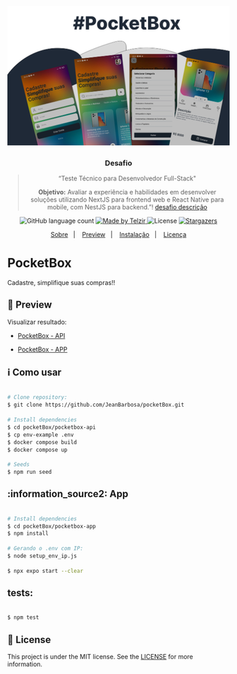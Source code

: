 <h1 align="center" > 
<a target="__blank" href="https://heuristic-edison-aca671.netlify.app/"> 
  <img src="https://github.com/JeanBarbosa/pocketBox/blob/main/assets/bg.png" width="700"/>
  </a>
</h1>

<h3 align="center">
  Desafio 
</h3>

<blockquote align="center">“Teste Técnico para Desenvolvedor Full-Stack"

**Objetivo:** Avaliar a experiência e habilidades em desenvolver soluções utilizando NextJS para frontend web e React Native para mobile, com NestJS para backend.”! <a target="_blank"  href ="https://placid-pest-20b.notion.site/FullStack-b41b61187f5f4727ac7b3c9ac251f621#f205867cfe67469fa6b0905bbd1963e0">
desafio descrição
</a></blockquote>

<p align="center">
  <img alt="GitHub language count" src="https://img.shields.io/github/languages/count/rocketseat/bootcamp-gostack-desafio-01?color=%2304D361">

  <a target="_blank"  href ="https://telzir.com.br">
    <img alt="Made by Telzir" src="https://img.shields.io/badge/made%20by-falemais-%2304D361">
  </a>

  <img alt="License" src="https://img.shields.io/badge/license-MIT-%2304D361">

  <a target="_blank"  href ="https://github.com/jeanbarbosa/falemais/stargazers">
    <img alt="Stargazers" src="https://img.shields.io/github/stars/jeanbarbosa/falemais?style=social">
  </a>
</p>

<p align="center">
  <a target="_blank"  href ="#Falemais">Sobre</a>&nbsp;&nbsp;&nbsp;|&nbsp;&nbsp;&nbsp;
    <a target="_blank"  href ="#rocket-preview">Preview</a>&nbsp;&nbsp;&nbsp;|&nbsp;&nbsp;&nbsp;
  <a target="_blank"  href ="#information_source-how-to-use">Instalação</a>&nbsp;&nbsp;&nbsp;|&nbsp;&nbsp;&nbsp;
  <a target="_blank"  href ="#memo-license">Licença</a>
</p>

# PocketBox

Cadastre, simplifique suas compras!!

## :rocket: Preview

Visualizar resultado:

- [PocketBox - API](https://github.com/JeanBarbosa/pocketBox/tree/main/pocketbox-api)

- [PocketBox - APP ](https://github.com/JeanBarbosa/pocketBox/tree/main/pocketbox-app)

## :information_source: Como usar

```bash

# Clone repository:
$ git clone https://github.com/JeanBarbosa/pocketBox.git

# Install dependencies
$ cd pocketBox/pocketbox-api
$ cp env-example .env
$ docker compose build
$ docker compose up

# Seeds
$ npm run seed
```

## :information_source2: App

```bash

# Install dependencies
$ cd pocketBox/pocketbox-app
$ npm install

# Gerando o .env com IP:
$ node setup_env_ip.js

$ npx expo start --clear

```

## tests:

```bash

$ npm test

```

## :memo: License

This project is under the MIT license. See the [LICENSE](https://github.com/jeanbarbosa/PocketBox/blob/master/LICENSE) for more information.
